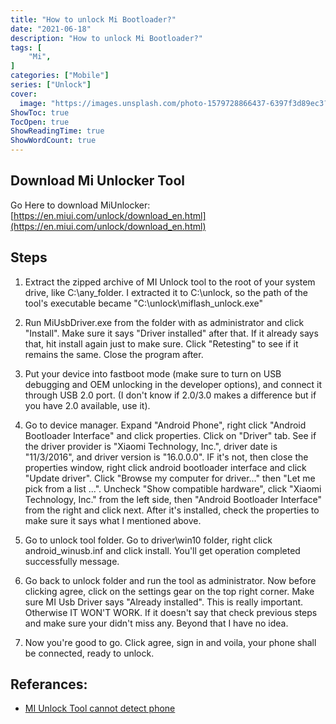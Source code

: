 ```yaml
---
title: "How to unlock Mi Bootloader?"
date: "2021-06-18"
description: "How to unlock Mi Bootloader?"
tags: [
    "Mi",
]
categories: ["Mobile"]
series: ["Unlock"]
cover:
  image: "https://images.unsplash.com/photo-1579728866437-6397f3d89ec3?crop=entropy&cs=tinysrgb&fit=max&fm=jpg&ixid=MnwxMTc3M3wwfDF8c2VhcmNofDE0fHx1bmxvY2t8ZW58MHx8fHwxNjIzOTk0NzEy&ixlib=rb-1.2.1&q=80&w=2000"
ShowToc: true
TocOpen: true
ShowReadingTime: true
ShowWordCount: true
---
```


## Download Mi Unlocker Tool

Go Here to download MiUnlocker: [https://en.miui.com/unlock/download_en.html](https://en.miui.com/unlock/download_en.html)

## Steps

1. Extract the zipped archive of MI Unlock tool to the root of your system drive, like C:\any_folder. I extracted it to C:\unlock, so the path of the tool's executable became "C:\unlock\miflash_unlock.exe"

2. Run MiUsbDriver.exe from the folder with as administrator and click "Install". Make sure it says "Driver installed" after that. If it already says that, hit install again just to make sure. Click "Retesting" to see if it remains the same. Close the program after.

3. Put your device into fastboot mode (make sure to turn on USB debugging and OEM unlocking in the developer options), and connect it through USB 2.0 port. (I don't know if 2.0/3.0 makes a difference but if you have 2.0 available, use it).

4. Go to device manager. Expand "Android Phone", right click "Android Bootloader Interface" and click properties. Click on "Driver" tab. See if the driver provider is "Xiaomi Technology, Inc.", driver date is "11/3/2016", and driver version is "16.0.0.0".
IF it's not, then close the properties window, right click android bootloader interface and click "Update driver". Click "Browse my computer for driver..." then "Let me pick from a list ...". Uncheck "Show compatible hardware", click "Xiaomi Technology, Inc." from the left side, then "Android Bootloader Interface" from the right and click next. After it's installed, check the properties to make sure it says what I mentioned above.

5. Go to unlock tool folder. Go to driver\win10 folder, right click android_winusb.inf and click install. You'll get operation completed successfully message.

6. Go back to unlock folder and run the tool as administrator. Now before clicking agree, click on the settings gear on the top right corner. Make sure MI Usb Driver says "Already installed". This is really important. Otherwise IT WON'T WORK. If it doesn't say that check previous steps and make sure your didn't miss any. Beyond that I have no idea.

7. Now you're good to go. Click agree, sign in and voila, your phone shall be connected, ready to unlock.

## Referances:

- [MI Unlock Tool cannot detect phone](https://forum.xda-developers.com/t/resolved-mi-unlock-tool-cannot-detect-phone.3663139/)